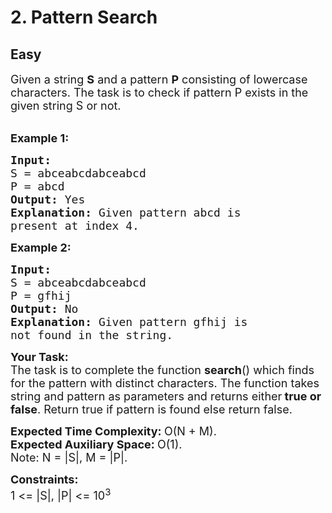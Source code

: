 # 2. Pattern Search
## Easy 
<div class="problem-statement">
                <p></p><p><span style="font-size:18px">Given a string <strong>S</strong> and a pattern <strong>P</strong> consisting of lowercase characters. The task is to check if pattern P exists in the given string S or not.</span><br>
&nbsp;</p>

<p><span style="font-size:18px"><strong>Example 1:</strong></span></p>

<pre><span style="font-size:18px"><strong>Input:
</strong>S = abceabcdabceabcd
P = abcd
<strong>Output: </strong>Yes<strong>
Explanation: </strong>Given pattern abcd is
present at index 4.</span>
</pre>

<p><span style="font-size:18px"><strong>Example 2:</strong></span></p>

<pre><span style="font-size:18px"><strong>Input:
</strong>S = abceabcdabceabcd
P = gfhij
<strong>Output: </strong>No<strong>
Explanation: </strong>Given pattern gfhij is
not found in the string.</span></pre>

<p><span style="font-size:18px"><strong>Your Task:</strong><br>
The task is to complete the function <strong>search</strong>() which finds for the pattern with distinct characters. The function takes string and pattern as parameters and returns either<strong> true or false</strong>. Return true if pattern is found else return false.</span></p>

<p><span style="font-size:18px"><strong>Expected Time Complexity:&nbsp;</strong>O(N + M).<br>
<strong>Expected Auxiliary Space:&nbsp;</strong>O(1).<br>
Note: N = |S|, M = |P|.</span></p>

<p><span style="font-size:18px"><strong>Constraints:</strong><br>
1 &lt;= |S|, |P| &lt;= 10<sup>3</sup></span></p>
 <p></p>
            </div>